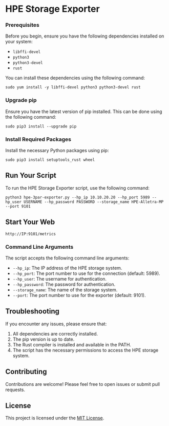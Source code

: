 # HPE Storage Exporter

### Prerequisites

Before you begin, ensure you have the following dependencies installed on your system:

- `libffi-devel`
- `python3`
- `python3-devel`
- `rust`

You can install these dependencies using the following command:

`sudo yum install -y libffi-devel python3 python3-devel rust`

### Upgrade pip

Ensure you have the latest version of pip installed. This can be done using the following command:

`sudo pip3 install --upgrade pip`

### Install Required Packages

Install the necessary Python packages using pip:

`sudo pip3 install setuptools_rust wheel`

## Run Your Script

To run the HPE Storage Exporter script, use the following command:

`python3 hpe-3par-exporter.py --hp_ip 10.10.20.20 --hp_port 5989 --hp_user USERNAME --hp_password PASSWORD --storage_name HPE-Alletra-MP --port 9101`

## Start Your Web

`http://IP:9101/metrics`

### Command Line Arguments

The script accepts the following command line arguments:

- `--hp_ip`: The IP address of the HPE storage system.
- `--hp_port`: The port number to use for the connection (default: 5989).
- `--hp_user`: The username for authentication.
- `--hp_password`: The password for authentication.
- `--storage_name`: The name of the storage system.
- `--port`: The port number to use for the exporter (default: 9101).

## Troubleshooting

If you encounter any issues, please ensure that:

1. All dependencies are correctly installed.
2. The pip version is up to date.
3. The Rust compiler is installed and available in the PATH.
4. The script has the necessary permissions to access the HPE storage system.

## Contributing

Contributions are welcome! Please feel free to open issues or submit pull requests.

## License

This project is licensed under the [MIT License](LICENSE).

